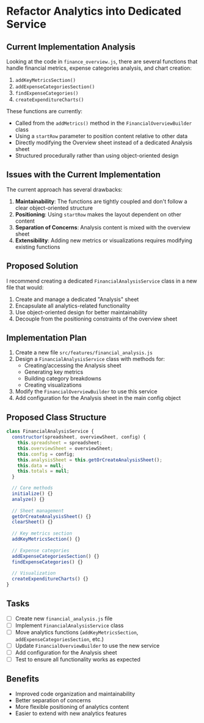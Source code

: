 # Refactor Analytics into Dedicated Service

## Current Implementation Analysis

Looking at the code in `finance_overview.js`, there are several functions that handle financial metrics, expense categories analysis, and chart creation:

1. `addKeyMetricsSection()`
2. `addExpenseCategoriesSection()`
3. `findExpenseCategories()`
4. `createExpenditureCharts()`

These functions are currently:
- Called from the `addMetrics()` method in the `FinancialOverviewBuilder` class
- Using a `startRow` parameter to position content relative to other data
- Directly modifying the Overview sheet instead of a dedicated Analysis sheet
- Structured procedurally rather than using object-oriented design

## Issues with the Current Implementation

The current approach has several drawbacks:

1. **Maintainability**: The functions are tightly coupled and don't follow a clear object-oriented structure
2. **Positioning**: Using `startRow` makes the layout dependent on other content
3. **Separation of Concerns**: Analysis content is mixed with the overview sheet
4. **Extensibility**: Adding new metrics or visualizations requires modifying existing functions

## Proposed Solution

I recommend creating a dedicated `FinancialAnalysisService` class in a new file that would:

1. Create and manage a dedicated "Analysis" sheet
2. Encapsulate all analytics-related functionality
3. Use object-oriented design for better maintainability
4. Decouple from the positioning constraints of the overview sheet

## Implementation Plan

1. Create a new file `src/features/financial_analysis.js`
2. Design a `FinancialAnalysisService` class with methods for:
   - Creating/accessing the Analysis sheet
   - Generating key metrics
   - Building category breakdowns
   - Creating visualizations
3. Modify the `FinancialOverviewBuilder` to use this service
4. Add configuration for the Analysis sheet in the main config object

## Proposed Class Structure

```javascript
class FinancialAnalysisService {
  constructor(spreadsheet, overviewSheet, config) {
    this.spreadsheet = spreadsheet;
    this.overviewSheet = overviewSheet;
    this.config = config;
    this.analysisSheet = this.getOrCreateAnalysisSheet();
    this.data = null;
    this.totals = null;
  }

  // Core methods
  initialize() {}
  analyze() {}
  
  // Sheet management
  getOrCreateAnalysisSheet() {}
  clearSheet() {}
  
  // Key metrics section
  addKeyMetricsSection() {}
  
  // Expense categories
  addExpenseCategoriesSection() {}
  findExpenseCategories() {}
  
  // Visualization
  createExpenditureCharts() {}
}
```

## Tasks
- [ ] Create new `financial_analysis.js` file
- [ ] Implement `FinancialAnalysisService` class
- [ ] Move analytics functions (`addKeyMetricsSection`, `addExpenseCategoriesSection`, etc.)
- [ ] Update `FinancialOverviewBuilder` to use the new service
- [ ] Add configuration for the Analysis sheet
- [ ] Test to ensure all functionality works as expected

## Benefits
- Improved code organization and maintainability
- Better separation of concerns
- More flexible positioning of analytics content
- Easier to extend with new analytics features
